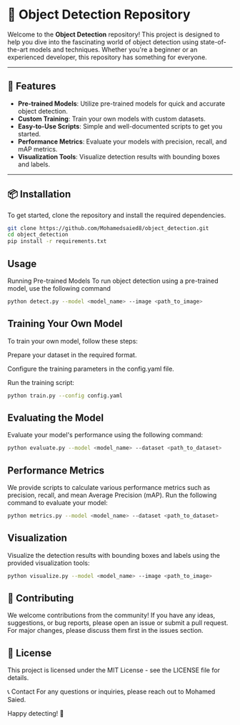 # 🚀 Object Detection Repository

Welcome to the **Object Detection** repository! This project is designed to help you dive into the fascinating world of object detection using state-of-the-art models and techniques. Whether you're a beginner or an experienced developer, this repository has something for everyone.

---

## 🌟 Features

- **Pre-trained Models**: Utilize pre-trained models for quick and accurate object detection.
- **Custom Training**: Train your own models with custom datasets.
- **Easy-to-Use Scripts**: Simple and well-documented scripts to get you started.
- **Performance Metrics**: Evaluate your models with precision, recall, and mAP metrics.
- **Visualization Tools**: Visualize detection results with bounding boxes and labels.

---

## 📦 Installation

To get started, clone the repository and install the required dependencies.

```bash
git clone https://github.com/Mohamedsaied8/object_detection.git
cd object_detection
pip install -r requirements.txt
```

## Usage

Running Pre-trained Models
To run object detection using a pre-trained model, use the following command

```bash
python detect.py --model <model_name> --image <path_to_image>
```

## Training Your Own Model
To train your own model, follow these steps:

Prepare your dataset in the required format.

Configure the training parameters in the config.yaml file.

Run the training script:

```bash
python train.py --config config.yaml
```
## Evaluating the Model
Evaluate your model's performance using the following command:
```bash
python evaluate.py --model <model_name> --dataset <path_to_dataset>
```

## Performance Metrics
We provide scripts to calculate various performance metrics such as precision, recall, and mean Average Precision (mAP). Run the following command to evaluate your model:

```bash
python metrics.py --model <model_name> --dataset <path_to_dataset>
```

## Visualization

Visualize the detection results with bounding boxes and labels using the provided visualization tools:

```bash
python visualize.py --model <model_name> --image <path_to_image>
```

## 🤝 Contributing
We welcome contributions from the community! If you have any ideas, suggestions, or bug reports, please open an issue or submit a pull request. For major changes, please discuss them first in the issues section.

## 📜 License
This project is licensed under the MIT License - see the LICENSE file for details.

📞 Contact
For any questions or inquiries, please reach out to Mohamed Saied.

Happy detecting! 🎉